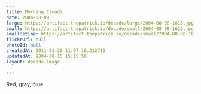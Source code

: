 ```yaml
---
title: Morning Clouds
date: 2004-08-08
large: https://artifact.thepatrick.io/decade/large/2004-08-08-1616.jpg
small: https://artifact.thepatrick.io/decade/small/2004-08-08-1616.jpg
smallRetina: https://artifact.thepatrick.io/decade/small/2004-08-08-1616@2x.jpg
flickrUrl: null
photoId: null
createdAt: 2011-01-30 11:07:16.212713
updatedAt: 2004-08-15 15:15:56
layout: decade-image

---
```

Red, gray, blue.
